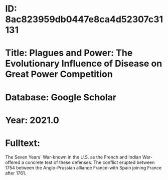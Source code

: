 # ID: 8ac823959db0447e8ca4d52307c31131
# Title: Plagues and Power: The Evolutionary Influence of Disease on Great Power Competition
# Database: Google Scholar
# Year: 2021.0
# Fulltext:
The Seven Years' War-known in the U.S. as the French and Indian War-offered a concrete test of these defenses.
The conflict erupted between 1754 between the Anglo-Prussian alliance France-with Spain joining France after 1761.